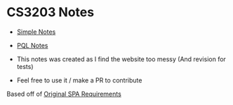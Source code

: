 # CS3203 Notes

- [Simple Notes](SimpleReadMe.md)
- [PQL Notes](PQLReadMe.md)

- This notes was created as I find the website too messy (And revision for tests)
- Feel free to use it / make a PR to contribute


Based off of [Original SPA Requirements](https://github.com/nus-cs3203/project-wiki/wiki/Full-(Basic-and-Advanced)-SPA-requirements)